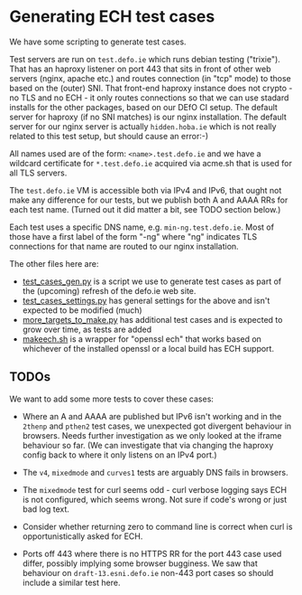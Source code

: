 # Generating ECH test cases

We have some scripting to generate test cases.

Test servers are run on `test.defo.ie` which runs debian testing ("trixie").
That has an haproxy listener on port 443 that sits in front of other web
servers (nginx, apache etc.) and routes connection (in "tcp" mode) to those
based on the (outer) SNI. That front-end haproxy instance does not crypto - no
TLS and no ECH - it only routes connections so that we can use stadard installs
for the other packages, based on our DEfO CI setup. The default server for
haproxy (if no SNI matches) is our nginx installation. The default server for
our nginx server is actually `hidden.hoba.ie` which is not really related to
this test setup, but should cause an error:-)

All names used are of the form: `<name>.test.defo.ie` and we have a wildcard
certificate for `*.test.defo.ie` acquired via acme.sh that is used for all TLS
servers.

The `test.defo.ie` VM is accessible both via IPv4 and IPv6, that ought not make
any difference for our tests, but we publish both A and AAAA RRs for each test
name. (Turned out it did matter a bit, see TODO section below.)

Each test uses a specific DNS name, e.g. `min-ng.test.defo.ie`. Most of those
have a first label of the form "<test>-ng" where "ng" indicates TLS connections
for that name are routed to our nginx installation.

The other files here are:

- [test_cases_gen.py](./test_cases_gen.py) is a script we use
  to generate test cases as part of the (upcoming) refresh of the defo.ie web
  site.
- [test_cases_settings.py](./test_cases_settings.py) has general settings for
  the above and isn't expected to be modified (much)
- [more_targets_to_make.py](./more_targets_to_make.py) has additional test
  cases and is expected to grow over time, as tests are added
- [makeech.sh](scripts/makeech.sh) is a wrapper for "openssl ech" that works
  based on whichever of the installed openssl or a local build has ECH support.

## TODOs

We want to add some more tests to cover these cases:

- Where an A and AAAA are published but IPv6 isn't working and in the `2thenp`
  and `pthen2` test cases, we unexpected got divergent behaviour in browsers.
Needs further investigation as we only looked at the iframe behaviour so far.
(We can investigate that via changing the haproxy config back to where it
only listens on an IPv4 port.)

- The `v4`, `mixedmode` and `curves1` tests are arguably DNS fails in 
browsers.

- The `mixedmode` test for curl seems odd - curl verbose logging says
ECH is not configured, which seems wrong. Not sure if code's wrong or
just bad log text.

- Consider whether returning zero to command line is correct when
curl is opportunistically asked for ECH.

- Ports off 443 where there is no HTTPS RR for the port 443 case used differ,
  possibly implying some browser bugginess. We saw that behaviour on
`draft-13.esni.defo.ie` non-443 port cases so should include a similar test
here.

